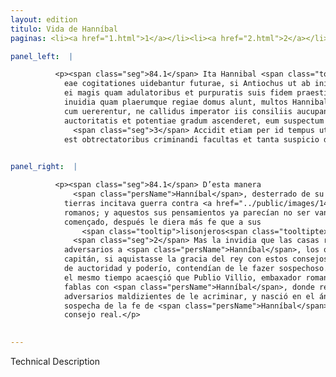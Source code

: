 ```yaml
---
layout: edition
titulo: Vida de Hanníbal
paginas: <li><a href="1.html">1</a></li><li><a href="2.html">2</a></li><li><a href="3.html">3</a></li><li><a href="4.html">4</a></li><li><a href="5.html">5</a></li><li><a href="6.html">6</a></li><li><a href="7.html">7</a></li><li><a href="8.html">8</a></li><li><a href="9.html">9</a></li><li><a href="10.html">10</a></li><li><a href="11.html">11</a></li><li><a href="12.html">12</a></li><li><a href="13.html">13</a></li><li><a href="14.html">14</a></li><li><a href="15.html">15</a></li><li><a href="16.html">16</a></li><li><a href="17.html">17</a></li><li><a href="18.html">18</a></li><li><a href="19.html">19</a></li><li><a href="20.html">20</a></li><li><a href="21.html">21</a></li><li><a href="22.html">22</a></li><li><a href="23.html">23</a></li><li><a href="24.html">24</a></li><li><a href="25.html">25</a></li><li><a href="26.html">26</a></li><li><a href="27.html">27</a></li><li><a href="28.html">28</a></li><li><a href="29.html">29</a></li><li><a href="30.html">30</a></li><li><a href="31.html">31</a></li><li><a href="32.html">32</a></li><li><a href="33.html">33</a></li><li><a href="34.html">34</a></li><li><a href="35.html">35</a></li><li><a href="36.html">36</a></li><li><a href="37.html">37</a></li><li><a href="38.html">38</a></li><li><a href="39.html">39</a></li><li><a href="40.html">40</a></li><li><a href="41.html">41</a></li><li><a href="42.html">42</a></li><li><a href="43.html">43</a></li><li><a href="44.html">44</a></li><li><a href="45.html">45</a></li><li><a href="46.html">46</a></li><li><a href="47.html">47</a></li><li><a href="48.html">48</a></li><li><a href="49.html">49</a></li><li><a href="50.html">50</a></li><li><a href="51.html">51</a></li><li><a href="52.html">52</a></li><li><a href="53.html">53</a></li><li><a href="54.html">54</a></li><li><a href="55.html">55</a></li><li><a href="56.html">56</a></li><li><a href="57.html">57</a></li><li><a href="58.html">58</a></li><li><a href="59.html">59</a></li><li><a href="60.html">60</a></li><li><a href="61.html">61</a></li><li><a href="62.html">62</a></li><li><a href="63.html">63</a></li><li><a href="64.html">64</a></li><li><a href="65.html">65</a></li><li><a href="66.html">66</a></li><li><a href="67.html">67</a></li><li><a href="68.html">68</a></li><li><a href="69.html">69</a></li><li><a href="70.html">70</a></li><li><a href="71.html">71</a></li><li><a href="72.html">72</a></li><li><a href="73.html">73</a></li><li><a href="74.html">74</a></li><li><a href="75.html">75</a></li><li><a href="76.html">76</a></li><li><a href="77.html">77</a></li><li><a href="78.html">78</a></li><li><a href="79.html">79</a></li><li><a href="80.html">80</a></li><li><a href="81.html">81</a></li><li><a href="82.html">82</a></li><li><a href="83.html">83</a></li><li><a href="84.html">84</a></li><li><a href="85.html">85</a></li><li><a href="86.html">86</a></li><li><a href="87.html">87</a></li><li><a href="88.html">88</a></li><li><a href="89.html">89</a></li><li><a href="90.html">90</a></li><li><a href="91.html">91</a></li><li><a href="92.html">92</a></li><li><a href="93.html">93</a></li><li><a href="94.html">94</a></li><li><a href="95.html">95</a></li><li><a href="96.html">96</a></li>

panel_left:  |

          <p><span class="seg">84.1</span> Ita Hannibal <span class="tooltip">patria<span class="tooltiptext"><span class="om"><i>om. </i></span> #M </span></span> exul per totum orbem terrarum aduersus Romanos concitabat bellum. Nec iam inanes
            eae cogitationes uidebantur futurae, si Antiochus ut ab initio coepit, sic etiam postea
            ei magis quam adulatoribus et purpuratis suis fidem praestitisse. <span class="seg">2</span> Sed
            inuidia quam plaerumque regiae domus alunt, multos Hannibali aduersarios peperit, qui
            cum uererentur, ne callidus imperator iis consiliis aucupando gratiam regis in maximum
            auctoritatis et potentiae gradum ascenderet, eum suspectum reddere nitebantur.
              <span class="seg">3</span> Accidit etiam per id tempus ut P. <span class="tooltip">Villius<span class="tooltiptext">Vilius #E #M </span></span> legatus Ephesum ueniens frequentem cum Poeno sermonem haberet, ex quo facile data
            est obtrectatoribus criminandi facultas et tanta suspicio de fide Hannibalis Antiocho <span class="tooltip">orta<span class="tooltiptext">horta #A orta est #S </span></span>, ut omnino a consilio regio excluderetur.</p>
        

panel_right:  |

          <p><span class="seg">84.1</span> D’esta manera
              <span class="persName">Hanníbal</span>, desterrado de su patria, por todo el çircuyto de las
            tierras incitava guerra contra <a href="../public/images/1491/179v.png" target="new"><img class="facs" src="../public/images/1491/1491.jpg"/></a>[179v,b] los
            romanos; y aquestos sus pensamientos ya parecían no ser vanos si Antíocho, segund avía
            començado, después le diera más fe que a sus
                <span class="tooltip">lisonjeros<span class="tooltiptext">linsoieros  </span></span> y vestidos de púrpura.
              <span class="seg">2</span> Mas la invidia que las casas reales por la mayor parte crían, parió
            adversarios a <span class="persName">Hanníbal</span>, los quales, temiendo que tan cauteloso
            capitán, si aquistasse la gracia del rey con estos consejos, subiesse en muy alto grado
            de auctoridad y poderío, contendían de le fazer sospechoso. <span class="seg">3</span> Assí mesmo, en
            el mesmo tiempo acaesçió que Publio Villio, embaxador romano, vino a Épheso y ovo muchas
            fablas con <span class="persName">Hanníbal</span>, donde resultó ligera facultad a los
            adversarios maldizientes de le acriminar, y nasció en el ánimo de Anthíoco tanta
            sospecha de la fe de <span class="persName">Hanníbal</span>, que del todo fue excludido del
            consejo real.</p>
        

---
```


Technical Description 